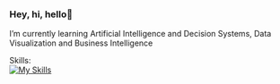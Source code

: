 ### Hey, hi, hello👋



I’m currently learning Artificial Intelligence and Decision Systems, Data Visualization and Business Intelligence

Skills: </br>
[![My Skills](https://skillicons.dev/icons?i=cs,dotnet,java,py,mysql,cpp,html,css)](https://skillicons.dev)


<!--
**puechua/puechua** is a ✨ _special_ ✨ repository because its `README.md` (this file) appears on your GitHub profile.

Here are some ideas to get you started:

- 🔭 I’m currently working on ...
- 🌱 I’m currently learning ...
- 👯 I’m looking to collaborate on ...
- 🤔 I’m looking for help with ...
- 💬 Ask me about ...
- 📫 How to reach me: ...
- 😄 Pronouns: ...
- ⚡ Fun fact: ...
-->
